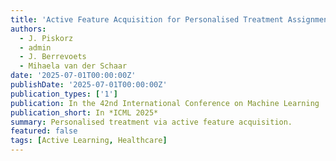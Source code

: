```yaml
---
title: 'Active Feature Acquisition for Personalised Treatment Assignment'
authors:
  - J. Piskorz
  - admin
  - J. Berrevoets
  - Mihaela van der Schaar
date: '2025-07-01T00:00:00Z'
publishDate: '2025-07-01T00:00:00Z'
publication_types: ['1']
publication: In the 42nd International Conference on Machine Learning
publication_short: In *ICML 2025*
summary: Personalised treatment via active feature acquisition.
featured: false
tags: [Active Learning, Healthcare]
---
```

